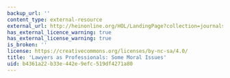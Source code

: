 ```yaml
---
backup_url: ''
content_type: external-resource
external_url: http://heinonline.org/HOL/LandingPage?collection=journals&handle=hein.journals/huri5&div=7&id=&page
has_external_licence_warning: true
has_external_license_warning: true
is_broken: ''
license: https://creativecommons.org/licenses/by-nc-sa/4.0/
title: 'Lawyers as Professionals: Some Moral Issues'
uid: b4361a22-b33e-442e-9efc-519df4271a80
---
```

